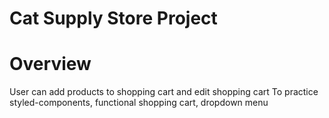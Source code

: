 # Cat Supply Store Project

# Overview
  User can add products to shopping cart and edit shopping cart
  To practice styled-components, functional shopping cart, dropdown menu
